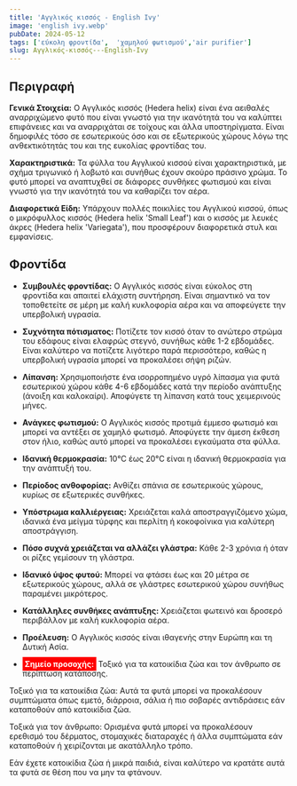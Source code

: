 ```yaml
---
title: 'Αγγλικός κισσός - English Ivy'
image: 'english ivy.webp'
pubDate: 2024-05-12
tags: ['εύκολη φροντίδα',  'χαμηλού φωτισμού','air purifier']
slug: Αγγλικός-κισσός---English-Ivy
---
```


**Περιγραφή**
----------------
**Γενικά Στοιχεία:**
Ο Αγγλικός κισσός (Hedera helix) είναι ένα αειθαλές αναρριχώμενο φυτό που είναι γνωστό για την ικανότητά του να καλύπτει επιφάνειες και να αναρριχάται σε τοίχους και άλλα υποστηρίγματα. Είναι δημοφιλές τόσο σε εσωτερικούς όσο και σε εξωτερικούς χώρους λόγω της ανθεκτικότητάς του και της ευκολίας φροντίδας του.

**Χαρακτηριστικά:**
Τα φύλλα του Αγγλικού κισσού είναι χαρακτηριστικά, με σχήμα τριγωνικό ή λοβωτό και συνήθως έχουν σκούρο πράσινο χρώμα. Το φυτό μπορεί να αναπτυχθεί σε διάφορες συνθήκες φωτισμού και είναι γνωστό για την ικανότητά του να καθαρίζει τον αέρα.

**Διαφορετικά Είδη:**
Υπάρχουν πολλές ποικιλίες του Αγγλικού κισσού, όπως ο μικρόφυλλος κισσός (Hedera helix 'Small Leaf') και ο κισσός με λευκές άκρες (Hedera helix 'Variegata'), που προσφέρουν διαφορετικά στυλ και εμφανίσεις.

**Φροντίδα**
--------------
* **Συμβουλές φροντίδας:** 
  Ο Αγγλικός κισσός είναι εύκολος στη φροντίδα και απαιτεί ελάχιστη συντήρηση. Είναι σημαντικό να τον τοποθετείτε σε μέρη με καλή κυκλοφορία αέρα και να αποφεύγετε την υπερβολική υγρασία.

* **Συχνότητα πότισματος:** 
  Ποτίζετε τον κισσό όταν το ανώτερο στρώμα του εδάφους είναι ελαφρώς στεγνό, συνήθως κάθε 1-2 εβδομάδες. Είναι καλύτερο να ποτίζετε λιγότερο παρά περισσότερο, καθώς η υπερβολική υγρασία μπορεί να προκαλέσει σήψη ριζών.

* **Λίπανση:** 
  Χρησιμοποιήστε ένα ισορροπημένο υγρό λίπασμα για φυτά εσωτερικού χώρου κάθε 4-6 εβδομάδες κατά την περίοδο ανάπτυξης (άνοιξη και καλοκαίρι). Αποφύγετε τη λίπανση κατά τους χειμερινούς μήνες.

* **Ανάγκες φωτισμού:** 
  Ο Αγγλικός κισσός προτιμά έμμεσο φωτισμό και μπορεί να αντέξει σε χαμηλό φωτισμό. Αποφύγετε την άμεση έκθεση στον ήλιο, καθώς αυτό μπορεί να προκαλέσει εγκαύματα στα φύλλα.

* **Ιδανική θερμοκρασία:** 
  10°C έως 20°C είναι η ιδανική θερμοκρασία για την ανάπτυξή του.

* **Περίοδος ανθοφορίας:**
  Ανθίζει σπάνια σε εσωτερικούς χώρους, κυρίως σε εξωτερικές συνθήκες.

* **Υπόστρωμα καλλιέργειας:**
  Χρειάζεται καλά αποστραγγιζόμενο χώμα, ιδανικά ένα μείγμα τύρφης και περλίτη ή κοκοφοίνικα για καλύτερη αποστράγγιση.

* **Πόσο συχνά χρειάζεται να αλλάζει γλάστρα:** 
  Κάθε 2-3 χρόνια ή όταν οι ρίζες γεμίσουν τη γλάστρα.

* **Ιδανικό ύψος φυτού:** 
  Μπορεί να φτάσει έως και 20 μέτρα σε εξωτερικούς χώρους, αλλά σε γλάστρες εσωτερικού χώρου συνήθως παραμένει μικρότερος.

* **Κατάλληλες συνθήκες ανάπτυξης:** 
  Χρειάζεται φωτεινό και δροσερό περιβάλλον με καλή κυκλοφορία αέρα.

* **Προέλευση:**
  Ο Αγγλικός κισσός είναι ιθαγενής στην Ευρώπη και τη Δυτική Ασία.

* **<mark style="background: red; color:white; padding:0.25rem">Σημείο προσοχής:</mark>**
Τοξικό για τα κατοικίδια ζώα και τον άνθρωπο σε περίπτωση κατάποσης.

Τοξικό για τα κατοικίδια ζώα: Αυτά τα φυτά μπορεί να προκαλέσουν συμπτώματα όπως εμετό, διάρροια, σάλια ή πιο σοβαρές αντιδράσεις εάν καταποθούν από κατοικίδια ζώα.

Τοξικά για τον άνθρωπο: Ορισμένα φυτά μπορεί να προκαλέσουν ερεθισμό του δέρματος, στομαχικές διαταραχές ή άλλα συμπτώματα εάν καταποθούν ή χειρίζονται με ακατάλληλο τρόπο.

Εάν έχετε κατοικίδια ζώα ή μικρά παιδιά, είναι καλύτερο να κρατάτε αυτά τα φυτά σε θέση που να μην τα φτάνουν.